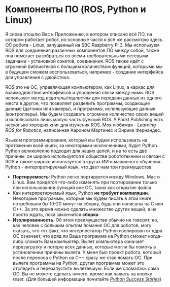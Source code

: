 # Компоненты ПО \(ROS, Python и Linux\)

Я снова отошлю Вас к Приложению, в котором описано всё ПО, на котором работает робот, но основные части я всё же рассмотрю здесь. ОС робота - Linux, запущенный на SBC Raspberry Pi 3. Мы используем ROS для соединения различных компонентов ПО между собой, также она помогает разобраться со всеми требовательными сетевыми задачами - установкой сокетов, соединения. ROS также идёт с огромной библиотекой с большим количеством функций, которыми мы в будущем сможем воспользоваться, например - создание интерфейса для управления с джойстика.

ROS это не ОС, управляющая компьютером, как Linux, а каркас для взаимодействия интерфейсов и упрощения связи между ними. ROS использует метод _издатель/подписчик_ для передачи данных из одного места в другое, что позволяет разделить программы, создающие данные \(датчики или камеры\), и программы, использующие данные \(контроллеры\). Мы будем создавать огромное количество своих вещей и использовать лишь малую часть функций ROS. У Packt Publishing есть несколько хороших книг для изучения ROS. Моя любимая - _Learning ROS for Robotics_, написанная Аароном Мартинес и Энрике Фернандес.

Языком программирования, который мы будем использовать на протяжении всей книги, за некоторыми исключениями, будет Python. Python великолепно подходит для наших целей, и на то есть две причины: он широко используется в обществе робототехники и связан с ROS и также широко используется в кругах ИИ и машинного обучения. Python - интерпретируемый язык, что дает нам три преимущества:

* **Портируемость**: Python легко портируется между Windows, Mac и Linux. Вам придётся что-либо изменять при портировании только при использовании функций вне ОС, таких как открытие файла
* Как интерпретируемый язык, Python **не требует компиляции**. Некоторые программы, которые мы будем писать в этой книге, потребовали бы 10-20 минут на сборку, будь они написаны на С или С++. За это время можно сделать множество других вещей, а не просто ждать, пока закончится **сборка**
* **Изолированность**. Об этом преимуществе обычно не говорят, но, как человек с большим опытом ломания ОС для роботов, могу сказать, что тот факт, что интерпретатор Python изолирован от ядра ОС означает, что вряд ли Ваша программа на Python сможет когда-либо сломать Вам компьютер. Вылет компьютера означает перезагрузку и потерю всех данных, которые могли бы помочь в установлении причины вылета. У меня был проект робота, который после переноса с Python на С++ сразу же стал ломать ОС. При вылете программы на Python, другая программа может это отследить и перезапустить вылетевшую. Если же сломалась сама ОС, Вы не можете сделать ничего, кроме как нажать на кнопку _reset_. \(Для большей информации почитайте [_Python Success Stories_](https://www.python.org/about/success/devil/)\)




